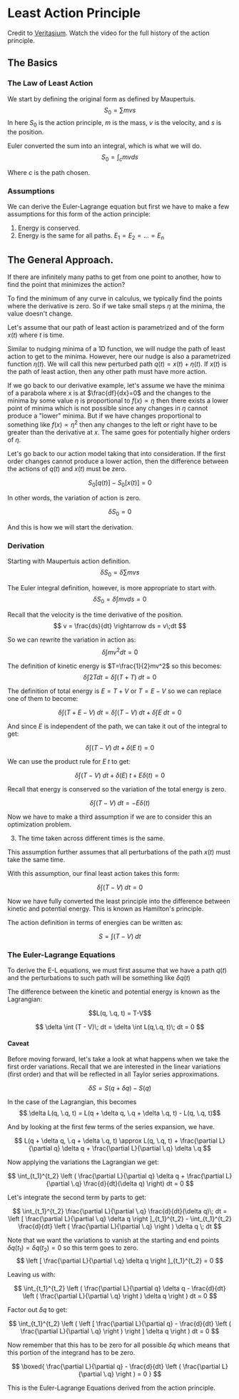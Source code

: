 # Least Action Principle

Credit to [Veritasium](https://youtu.be/Q10_srZ-pbs?si=i39xyI3WLzjpCByf). Watch the video for the full history of the action principle.

## The Basics
### The Law of Least Action
We start by defining the original form as defined by Maupertuis.
$$
S_{0} = \sum mvs
$$
In here $S_{0}$ is the action principle, $m$ is the mass, $v$ is the velocity, and $s$ is the position.

Euler converted the sum into an integral, which is what we will do.
$$
S_{0} = \int_{c}  mv ds
$$

Where $c$ is the path chosen.

### Assumptions

We can derive the Euler-Lagrange equation but first we have to make a few assumptions for this form of the action principle:

1. Energy is conserved.
2. Energy is the same for all paths. $E_1 = E_2 = ... = E_n$

## The General Approach.
If there are infinitely many paths to get from one point to another, how to find the point that minimizes the action?

To find the minimum of any curve in calculus, we typically find the points where the derivative is zero. So if we take small steps $\eta$ at the minima, the value doesn't change.

Let's assume that our path of least action is parametrized and of the form $x(t)$ where $t$ is time.

Similar to nudging minima of a 1D function, we will nudge the path of least action to get to the minima. However, here our nudge is also a parametrized function $\eta(t)$. We will call this new perturbed path $q(t)=x(t)+\eta(t)$. If $x(t)$ is the path of least action, then any other path must have more action.

If we go back to our derivative example, let's assume we have the minima of a parabola where x is at $\frac{df}{dx}=0$ and the changes to the minima by some value $\eta$ is proportional to $f(x) \propto \eta$ then there exists a lower point of minima which is not possible since any changes in $\eta$ cannot produce a "lower" minima. But if we have changes proportional to something like $f(x) \propto \eta^2$ then any changes to the left or right have to be greater than the derivative at $x$. The same goes for potentially higher orders of $\eta$.

Let's go back to our action model taking that into consideration. If the first order changes cannot produce a lower action, then the difference between the actions of $q(t)$ and $x(t)$ must be zero.

$$
S_0\left[ q(t) \right] - S_0\left[ x(t) \right] = 0
$$

In other words, the variation of action is zero.

$$
\delta S_0 = 0
$$

And this is how we will start the derivation.

### Derivation

Starting with Maupertuis action definition.
$$
\delta S_0 = \delta \sum mvs
$$

The Euler integral definition, however, is more appropriate to start with.
$$
\delta S_0 = \delta \int mv ds = 0
$$

Recall that the velocity is the time derivative of the position.
$$
v = \frac{ds}{dt} \rightarrow ds = v\;dt 
$$

So we can rewrite the variation in action as:
$$
\delta \int mv^2 dt = 0
$$

The definition of kinetic energy is $T=\frac{1}{2}mv^2$ so this becomes:
$$
\delta \int 2T dt = \delta \int (T + T)\; dt = 0
$$

The definition of total energy is $E=T+V$ or $T=E-V$ so we can replace one of them to become:

$$
\delta \int (T + E - V)\; dt = \delta \int (T - V)\; dt + \delta \int E \; dt = 0
$$

And since $E$ is independent of the path, we can take it out of the integral to get:

$$
\delta \int (T - V)\; dt + \delta (E\;t) = 0
$$

We can use the product rule for $E\;t$ to get:

$$
\delta \int (T - V)\; dt + \delta (E) \;t + E \delta(t) = 0
$$

Recall that energy is conserved so the variation of the total energy is zero.

$$
\delta \int (T - V)\; dt = - E \delta(t) 
$$

Now we have to make a third assumption if we are to consider this an optimization problem.

3. The time taken across different times is the same.

This assumption further assumes that all perturbations of the path $x(t)$ must take the same time.

With this assumption, our final least action takes this form:

$$
\delta \int (T - V)\; dt = 0
$$

Now we have fully converted the least principle into the difference between kinetic and potential energy. This is known as Hamilton's principle.

The action definition in terms of energies can be written as:

$$
S = \int (T - V)\; dt
$$


### The Euler-Lagrange Equations

To derive the E-L equations, we must first assume that we have a path $q(t)$ and the perturbations to such path will be something like $\delta q(t)$

The difference between the kinetic and potential energy is known as the Lagrangian:

$$L(q, \.q, t) = T-V$$

$$
\delta \int (T - V)\; dt = \delta \int L(q,\.q, t)\; dt = 0
$$

#### Caveat
Before moving forward, let's take a look at what happens when we take the first order variations. Recall that we are interested in the linear variations (first order) and that will be reflected in all Taylor series approximations.

$$\delta S = S(q+\delta q) - S(q)$$

In the case of the Lagrangian, this becomes
$$ \delta L(q, \.q, t) = L(q + \delta q, \.q + \delta \.q, t) - L(q, \.q, t)$$

And by looking at the first few terms of the series expansion, we have.

$$
L(q + \delta q, \.q + \delta \.q, t) \approx L(q, \.q, t) + \frac{\partial L}{\partial q} \delta q + \frac{\partial L}{\partial \.q} \delta \.q
$$

Now applying the variations the Lagrangian we get:

$$
\int_{t_1}^{t_2} \left ( \frac{\partial L}{\partial q} \delta q + \frac{\partial L}{\partial \.q} \frac{d}{dt}(\delta q) \right) dt = 0
$$

Let's integrate the second term by parts to get:

$$
\int_{t_1}^{t_2} \frac{\partial L}{\partial \.q} \frac{d}{dt}(\delta q)\; dt = \left [ \frac{\partial L}{\partial \.q} \delta q \right ]_{t_1}^{t_2} - \int_{t_1}^{t_2} \frac{d}{dt} \left ( \frac{\partial L}{\partial \.q} \right ) \delta q \; dt
$$

Note that we want the variations to vanish at the starting and end points $\delta q(t_1) = \delta q(t_2) = 0$ so this term goes to zero.
$$
\left [ \frac{\partial L}{\partial \.q} \delta q \right ]_{t_1}^{t_2} = 0
$$

Leaving us with:

$$
\int_{t_1}^{t_2} \left ( \frac{\partial L}{\partial q} \delta q - \frac{d}{dt} \left ( \frac{\partial L}{\partial \.q} \right ) \delta q  \right ) dt = 0
$$

Factor out $\delta q$ to get:

$$
\int_{t_1}^{t_2} \left ( \left [ \frac{\partial L}{\partial q} - \frac{d}{dt} \left ( \frac{\partial L}{\partial \.q} \right ) \right ] \delta q \right ) dt  = 0
$$

Now remember that this has to be zero for all possible $\delta q$ which means that this portion of the integrand has to be zero.

$$
\boxed{
    \frac{\partial L}{\partial q} - \frac{d}{dt} \left ( \frac{\partial L}{\partial \.q} \right ) = 0
}
$$

This is the Euler-Lagrange Equations derived from the action principle.
